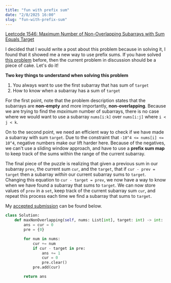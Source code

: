 ```yaml
---
title: "fun with prefix sum"
date: "2/8/2025 16:00"
slug: "fun-with-prefix-sum"
---
```

[Leetcode 1546: Maximum Number of Non-Overlapping Subarrays with Sum Equals Target](https://leetcode.com/problems/maximum-number-of-non-overlapping-subarrays-with-sum-equals-target)

I decided that I would write a post about this problem because in solving it, I found that it showed me a new way to use prefix sums. If you have solved [this problem](https://leetcode.com/problems/subarray-sum-equals-k) before, then the current problem in discussion should be a piece of cake. Let's do it!

**Two key things to understand when solving this problem**
1. You always want to use the first subarray that has sum of `target`
2. How to know when a subarray has a sum of `target`

For the first point, note that the problem description states that the subarrays are **non-empty** and more importantly, **non-overlapping**. Because we are trying to find the _maximum_ number of subarrays, there is no case where we would want to use a subarray `nums[i:k]` over `nums[i:j]` where `i < j < k`. 

On to the second point, we need an efficient way to check if we have made a subarray with sum `target`. Due to the constraint that `-10^4 <= nums[i] <= 10^4`, negative numbers make our lift harder here. Because of the negatives, we can't use a sliding window approach, and have to use a **prefix sum map** to keep track of the sums within the range of the current subarray.

The final piece of the puzzle is realizing that given a previous sum in our subarray `prev`, the current sum `cur`, and the `target`, that if `cur - prev = target` then a subarray _within_ our current subarray sums to `target`. Changing this equation to `cur - target = prev`, we now have a way to know when we have found a subarray that sums to `target`. We can now store values of `prev` in a `set`, keep track of the current subarray sum `cur`, and repeat this process each time we find a subarray that sums to `target`.

My [accepted submission](https://leetcode.com/submissions/detail/1536319476/) can be found below.

```py
class Solution:
    def maxNonOverlapping(self, nums: List[int], target: int) -> int:
        ans = cur = 0
        pre = {0}

        for num in nums:
            cur += num
            if cur - target in pre:
                ans += 1
                cur = 0
                pre.clear()
            pre.add(cur)

        return ans
```
